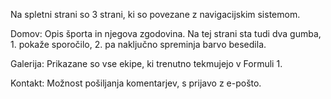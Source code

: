 Na spletni strani so 3 strani, ki so povezane z navigacijskim sistemom. 

Domov: Opis športa in njegova zgodovina. Na tej strani sta tudi dva gumba, 1. pokaže sporočilo, 2. pa naključno spreminja barvo besedila.

Galerija: Prikazane so vse ekipe, ki trenutno tekmujejo v Formuli 1.

Kontakt: Možnost pošiljanja komentarjev, s prijavo z e-pošto.
